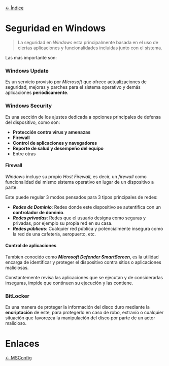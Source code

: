 [<- Índice](../SistemasWindows.md)
# Seguridad en Windows

> La seguridad en *Windows* esta principalmente basada en el uso de ciertas aplicaciones y funcionalidades incluidas junto con el sistema.

Las más importante son:

### Windows Update

Es un servicio provisto por *Microsoft* que ofrece actualizaciones de seguridad, mejoras y parches para el sistema operativo y demás aplicaciones **periódicamente**.

### Windows Security

Es una sección de los ajustes dedicada a opciones principales de defensa del dispositivo, como son:

- **Protección contra virus y amenazas**
- **Firewall**
- **Control de aplicaciones y navegadores**
- **Reporte de salud y desempeño del equipo**
- Entre otras

#### Firewall

*Windows* incluye su propio *Host Firewall*, es decir, un *firewall* como funcionalidad del mismo sistema operativo en lugar de un dispositivo a parte.

Este puede regular 3 modos pensados para 3 tipos principales de redes:

- ***Redes de Dominio***: Redes donde este dispositivo se autentifica con un **controlador de dominio**.
- ***Redes privadas***: Redes que el usuario designa como seguras y privadas, por ejemplo su propia red en su casa.
- ***Redes públicas***: Cualquier red pública y potencialmente insegura como la red de una cafetería, aeropuerto, etc.

#### Control de aplicaciones

Tambien conocido como ***Microsoft Defender SmartScreen***, es la utilidad encarga de identificar y proteger el dispositivo contra sitios o aplicaciones maliciosas.

Constantemente revisa las aplicaciones que se ejecutan y de considerarlas inseguras, impide que continuen su ejecución y las contiene.

### BitLocker

Es una manera de proteger la información del disco duro mediante la **encriptación** de este, para protegerlo en caso de robo, extravío o cualquier situación que favorezca la manipulación del disco por parte de un actor malicioso.

# Enlaces

[<- MSConfig](MSConfig.md)